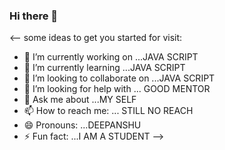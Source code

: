 ### Hi there 👋

<--
 some ideas to get you started for visit:

- 🔭 I’m currently working on ...JAVA SCRIPT
- 🌱 I’m currently learning ...JAVA SCRIPT
- 👯 I’m looking to collaborate on ...JAVA SCRIPT
- 🤔 I’m looking for help with ... GOOD MENTOR
- 💬 Ask me about ...MY SELF
- 📫 How to reach me: ... STILL NO REACH
- 😄 Pronouns: ...DEEPANSHU
- ⚡ Fun fact: ...I AM A STUDENT
-->
